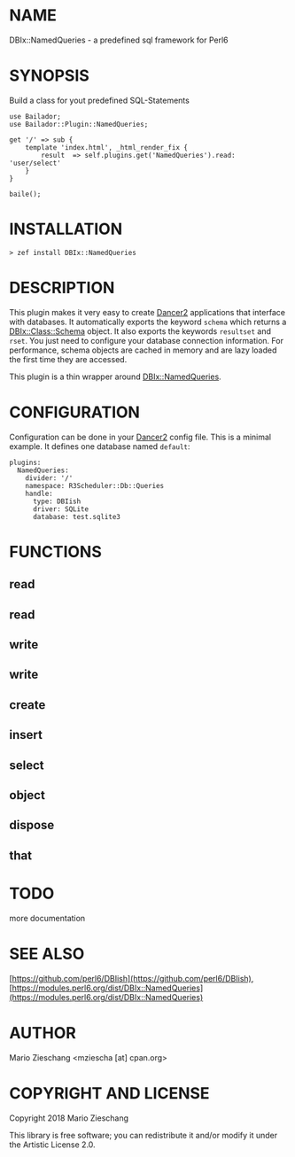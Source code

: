 NAME
====

DBIx::NamedQueries - a predefined sql framework for Perl6

SYNOPSIS
========

Build a class for yout predefined SQL-Statements

    use Bailador;
    use Bailador::Plugin::NamedQueries;
     
    get '/' => sub {
        template 'index.html', _html_render_fix {
            result  => self.plugins.get('NamedQueries').read: 'user/select'
        }
    }

    baile();

INSTALLATION
============

    > zef install DBIx::NamedQueries

DESCRIPTION
===========

This plugin makes it very easy to create [Dancer2](Dancer2) applications that interface with databases. It automatically exports the keyword `schema` which returns a [DBIx::Class::Schema](DBIx::Class::Schema) object. It also exports the keywords `resultset` and `rset`. You just need to configure your database connection information. For performance, schema objects are cached in memory and are lazy loaded the first time they are accessed.

This plugin is a thin wrapper around [DBIx::NamedQueries](DBIx::NamedQueries).

CONFIGURATION
=============

Configuration can be done in your [Dancer2](Dancer2) config file. This is a minimal example. It defines one database named `default`:

    plugins:
      NamedQueries:
        divider: '/'
        namespace: R3Scheduler::Db::Queries
        handle:
          type: DBIish
          driver: SQLite
          database: test.sqlite3

FUNCTIONS
=========

read
----

read
----

write
-----

write
-----

create
------

insert
------

select
------

object
------

dispose
-------

that
----

TODO
====

more documentation

SEE ALSO
========

[https://github.com/perl6/DBIish](https://github.com/perl6/DBIish), [https://modules.perl6.org/dist/DBIx::NamedQueries](https://modules.perl6.org/dist/DBIx::NamedQueries)

AUTHOR
======

Mario Zieschang <mziescha [at] cpan.org>

COPYRIGHT AND LICENSE
=====================

Copyright 2018 Mario Zieschang

This library is free software; you can redistribute it and/or modify it under the Artistic License 2.0.

